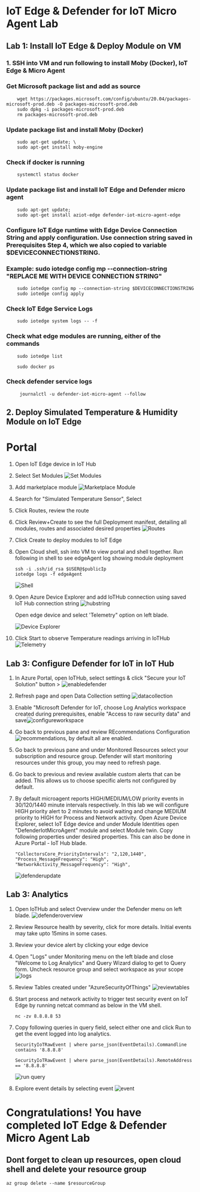 # IoT Edge & Defender for IoT Micro Agent Lab

## Lab 1: Install IoT Edge & Deploy Module on VM

### 1. SSH into VM and run following to install Moby (Docker), IoT Edge & Micro Agent


### Get Microsoft package list and add as source
```
    wget https://packages.microsoft.com/config/ubuntu/20.04/packages-microsoft-prod.deb -O packages-microsoft-prod.deb
    sudo dpkg -i packages-microsoft-prod.deb
    rm packages-microsoft-prod.deb
```
### Update package list and install Moby (Docker)
```
    sudo apt-get update; \
    sudo apt-get install moby-engine
```
### Check if docker is running 
```
    systemctl status docker
```
### Update package list and install IoT Edge and Defender micro agent
```
    sudo apt-get update;
    sudo apt-get install aziot-edge defender-iot-micro-agent-edge
```
### Configure IoT Edge runtime with Edge Device Connection String and apply configuration. Use connection string saved in Prerequisites Step 4, which we also copied to variable $DEVICECONNECTIONSTRING. 
### Example:  sudo iotedge config mp --connection-string "REPLACE ME WITH DEVICE CONNECTION STRING"
```
    sudo iotedge config mp --connection-string $DEVICECONNECTIONSTRING
    sudo iotedge config apply
```
### Check IoT Edge Service Logs
```
    sudo iotedge system logs -- -f
```
### Check what edge modules are running, either of the commands
```
    sudo iotedge list

    sudo docker ps
```
### Check defender service logs
```
     journalctl -u defender-iot-micro-agent --follow
```

## 2. Deploy Simulated Temperature & Humidity Module on IoT Edge

# Portal

1. Open IoT Edge device in IoT Hub

2. Select Set Modules ![Set Modules](./images/setmodules.jpg)

3. Add marketplace module ![Marketplace Module](./images/marketplacemodule.jpg)

4. Search for "Simulated Temperature Sensor", Select

5. Click Routes, review the route

6. Click Review+Create to see the full Deployment manifest, detailing all modules, routes and associated desired properties ![Routes](./images/routes.jpg)

7. Click Create to deploy modules to IoT Edge

8. Open Cloud shell, ssh into VM to view portal and shell together. Run following in shell to see edgeAgent log showing module deployment 
    ```
    ssh -i .ssh/id_rsa $USER@$publicIp
    iotedge logs -f edgeAgent
    ```
    ![Shell](./images/tempmodule.jpg)

9. Open Azure Device Explorer and add IoTHub connection using saved IoT Hub connection string 
    ![hubstring](./images/addHubstring.jpg)

    Open edge device and select 'Telemetry" option on left blade.

    ![Device Explorer](./images/deviceexplorer.jpg)

10. Click Start to observe Temperature readings arriving in IoTHub![Telemetry](./images/telemetryview.jpg)

## Lab 3: Configure Defender for IoT in IoT Hub

1. In Azure Portal, open IoTHub, select settings & click "Secure your IoT Solution" button > ![enabledefender](./images/enabledefender.jpg)

2. Refresh page and open Data Collection setting ![datacollection](./images/datacollection.jpg)

3. Enable "Microsoft Defender for IoT, choose Log Analytics workspace created during prerequisites, enable "Access to raw security data" and save![configureworkspace](./images/configuredefenderworkspace.jpg)

4. Go back to previous pane and review REcommendations Configuration ![recommendations](./images/recommendations.jpg), by default all are enabled.

5. Go back to previous pane and under Monitored Resources select your subscription and resource group. Defender will start monitoring resources under this group, you may need to refresh page.

6. Go back to previous and review available custom alerts that can be added. This allows us to choose specific alerts not configured by default.

7. By default microagent reports HIGH/MEDIUM/LOW priority events in 30/120/1440 minute intervals respectively. In this lab we will configure HIGH priority alert to 2 minutes to avoid waiting and change MEDIUM priority to HIGH for Process and Network activity. Open Azure Device Explorer, select IoT Edge device and under Module Identities open "DefenderIotMicroAgent" module and select Module twin. Copy following properties under desired properties. This can also be done in Azure Portal - IoT Hub blade.

    ```
    "CollectorsCore_PriorityIntervals": "2,120,1440",
    "Process_MessageFrequency": "High",
    "NetworkActivity_MessageFrequency": "High",

    ```
    ![defenderupdate](./images/defendertwinupdate.jpg)

## Lab 3: Analytics

1. Open IoTHub and select Overview under the Defender menu on left blade. ![defenderoverview](./images/defenderoverview.jpg)

2. Review Resource health by severity, click for more details. Initial events may take upto 15mins in some cases.

3. Review your device alert by clicking your edge device

4. Open "Logs" under Monitoring menu on the left blade and close "Welcome to Log Analytics" and Query Wizard dialog to get to Query form. Uncheck resource group and select workspace as your scope ![logs](./images/triggernetworkprocess.jpg)

5. Review Tables created under "AzureSecurityOfThings"
    ![reviewtables](./images/reviewsecuritytables.jpg)

6. Start process and network activity to trigger test security event on IoT Edge by running netcat command as below in the VM shell.
    ```
    nc -zv 8.8.8.8 53

    ```
7.  Copy following queries in query field, select either one and click Run to get the event logged into log analytics.
    ```
    SecurityIoTRawEvent | where parse_json(EventDetails).Commandline contains '8.8.8.8'

    SecurityIoTRawEvent | where parse_json(EventDetails).RemoteAddress == '8.8.8.8'

    ```
    ![run query](./images/runquery.jpg)

8. Explore event details by selecting event ![event](./images/networkactivity.jpg)


#   Congratulations! You have completed IoT Edge & Defender Micro Agent Lab

## Dont forget to clean up resources, open cloud shell and delete your resource group

```
az group delete --name $resourceGroup

```
